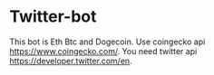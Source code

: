 # Twitter-bot
This bot is Eth Btc and Dogecoin.
Use coingecko api https://www.coingecko.com/.
You need twitter api https://developer.twitter.com/en.
